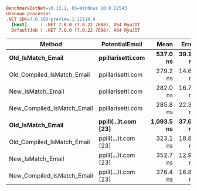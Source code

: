 ``` ini

BenchmarkDotNet=v0.13.1, OS=Windows 10.0.22543
Unknown processor
.NET SDK=7.0.100-preview.1.22110.4
  [Host]     : .NET 7.0.0 (7.0.22.7608), X64 RyuJIT
  DefaultJob : .NET 7.0.0 (7.0.22.7608), X64 RyuJIT


```
|                     Method |       PotentialEmail |       Mean |    Error |    StdDev |     Median | Allocated |
|--------------------------- |--------------------- |-----------:|---------:|----------:|-----------:|----------:|
|          **Old_IsMatch_Email** |    **ppillarisetti.com** |   **537.0 ns** | **39.10 ns** | **112.20 ns** |   **483.9 ns** |         **-** |
| Old_Compiled_IsMatch_Email |    ppillarisetti.com |   279.2 ns | 14.63 ns |  43.14 ns |   278.9 ns |         - |
|          New_IsMatch_Email |    ppillarisetti.com |   282.0 ns | 16.70 ns |  49.25 ns |   289.8 ns |         - |
| New_Compiled_IsMatch_Email |    ppillarisetti.com |   285.8 ns | 22.35 ns |  65.90 ns |   271.9 ns |         - |
|          **Old_IsMatch_Email** | **ppill(...)t.com [23]** | **1,093.5 ns** | **37.67 ns** | **109.29 ns** | **1,064.8 ns** |         **-** |
| Old_Compiled_IsMatch_Email | ppill(...)t.com [23] |   323.1 ns | 18.86 ns |  51.95 ns |   301.4 ns |         - |
|          New_IsMatch_Email | ppill(...)t.com [23] |   352.7 ns | 12.90 ns |  37.41 ns |   352.5 ns |         - |
| New_Compiled_IsMatch_Email | ppill(...)t.com [23] |   376.4 ns | 16.88 ns |  49.77 ns |   362.1 ns |         - |
